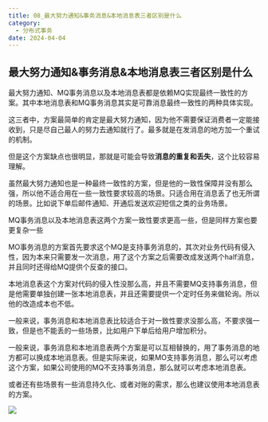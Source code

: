 ```yaml
---
title: 08_最大努力通知&事务消息&本地消息表三者区别是什么
category:
  - 分布式事务
date: 2024-04-04
---
```


<!-- more -->

## 最大努力通知&事务消息&本地消息表三者区别是什么

最大努力通知、MQ事务消息以及本地消息表都是依赖MQ实现最终一致性的方案。其中本地消息表和MQ事务消息其实是可靠消息最终一致性的两种具体实现。

这三者中，方案最简单的肯定是最大努力通知，因为他不需要保证消费者一定能接收到，只是尽自己最人的努力去通知就行了。最多就是在发消息的地方加一个重试的机制。

但是这个方案缺点也很明显，那就是可能会导致**消息的重复和丢失**，这个比较容易理解。

虽然最大努力通知也是一种最终一致性的方案，但是他的一致性保障并没有那么强，所以他不适合用在一些一致性要求较高的场景。只适合用在消息丢了也无所谓的场景。比如说下单后邮件通知、开通后发送欢迎短信之类的业务场景。

MQ事务消息以及本地消息表这两个方案一致性要求更高一些，但是同样方案也要更复杂一些

MO事务消息的方案首先要求这个MQ是支持事务消息的，其次对业务代码有侵入性，因为本来只需要发一次消息，用了这个方案之后需要改成发送两个half消息，并且同时还得给MQ提供个反查的接口。

本地消息表这个方案对代码的侵入性没那么高，并且不需要MQ支持事务消息，但是他需要单独创建一张本地消息表，并且还需要提供一个定时任务来做轮询。所以他的改造成本也不低。

一般来说，事务消息和本地消息表比较适合于对一致性要求没那么高，不要求强一致，但是也不能丢的一些场景，比如用户下单后给用户增加积分。

一般来说，事务消息和本地消息表两个方案是可以互相替换的，用了事务消息的地方都可以换成本地消息表。但是实际来说，如果MO支持事务消息，那么可以考虑这个方案，如果公司使用的MQ不支持事务消息，那么就可以考虑本地消息表。

或者还有些场景有一些消息持久化、或者对账的需求，那么也建议使用本地消息表的方案。

![](https://studyimages.oss-cn-beijing.aliyuncs.com/img/Interview/202403/202404050130431.png)